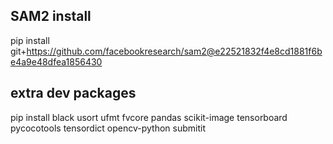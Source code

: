 ## SAM2 install

pip install git+https://github.com/facebookresearch/sam2@e22521832f4e8cd1881f6be4a9e48dfea1856430

## extra dev packages

pip install black usort ufmt fvcore pandas scikit-image tensorboard pycocotools tensordict opencv-python submitit
